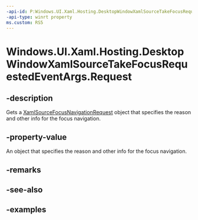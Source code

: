 ```yaml
---
-api-id: P:Windows.UI.Xaml.Hosting.DesktopWindowXamlSourceTakeFocusRequestedEventArgs.Request
-api-type: winrt property
ms.custom: RS5
---
```


<!-- Property syntax.
public XamlSourceFocusNavigationRequest Request { get; }
-->

# Windows.UI.Xaml.Hosting.DesktopWindowXamlSourceTakeFocusRequestedEventArgs.Request

## -description
Gets a [XamlSourceFocusNavigationRequest](xamlsourcefocusnavigationrequest.md) object that specifies the reason and other info for the focus navigation.


## -property-value
An object that specifies the reason and other info for the focus navigation.

## -remarks

## -see-also

## -examples
